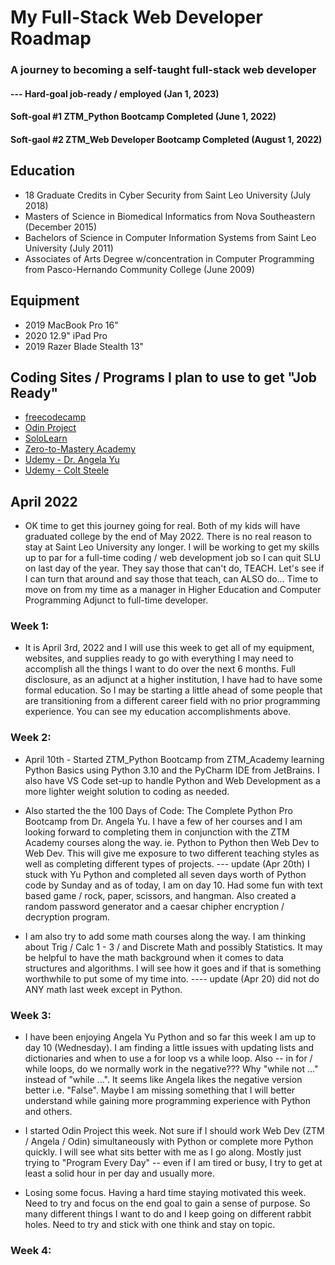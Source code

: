 # My Full-Stack Web Developer Roadmap

### A journey to becoming a self-taught full-stack web developer

#### --- Hard-goal job-ready / employed (Jan 1, 2023)

#### Soft-goal #1 ZTM_Python Bootcamp Completed (June 1, 2022)

#### Soft-gaol #2 ZTM_Web Developer Bootcamp Completed (August 1, 2022)

## Education

- 18 Graduate Credits in Cyber Security from Saint Leo University (July 2018)
- Masters of Science in Biomedical Informatics from Nova Southeastern (December 2015)
- Bachelors of Science in Computer Information Systems from Saint Leo University (July 2011)
- Associates of Arts Degree w/concentration in Computer Programming from Pasco-Hernando Community College (June 2009)

## Equipment

- 2019 MacBook Pro 16"
- 2020 12.9" iPad Pro
- 2019 Razer Blade Stealth 13"

## Coding Sites / Programs I plan to use to get "Job Ready"

- [freecodecamp](https://www.freecodecamp.org/)
- [Odin Project](https://www.theodinproject.com/)
- [SoloLearn](https://www.sololearn.com/home)
- [Zero-to-Mastery Academy](https://zerotomastery.io/academy/)
- [Udemy - Dr. Angela Yu](https://www.udemy.com/course/the-complete-web-development-bootcamp/)
- [Udemy - Colt Steele](https://www.udemy.com/course/the-web-developer-bootcamp/)

## April 2022

- OK time to get this journey going for real. Both of my kids will have graduated college by the end of May 2022. There is no real reason to stay at Saint Leo University any longer. I will be working to get my skills up to par for a full-time coding / web development job so I can quit SLU on last day of the year. They say those that can't do, TEACH. Let's see if I can turn that around and say those that teach, can ALSO do... Time to move on from my time as a manager in Higher Education and Computer Programming Adjunct to full-time developer.

### Week 1:

- It is April 3rd, 2022 and I will use this week to get all of my equipment, websites, and supplies ready to go with everything I may need to accomplish all the things I want to do over the next 6 months. Full disclosure, as an adjunct at a higher institution, I have had to have some formal education. So I may be starting a little ahead of some people that are transitioning from a different career field with no prior programming experience. You can see my education accomplishments above.

### Week 2:

- April 10th - Started ZTM_Python Bootcamp from ZTM_Academy learning Python Basics using Python 3.10 and the PyCharm IDE from JetBrains. I also have VS Code set-up to handle Python and Web Development as a more lighter weight solution to coding as needed.

- Also started the the 100 Days of Code: The Complete Python Pro Bootcamp from Dr. Angela Yu. I have a few of her courses and I am looking forward to completing them in conjunction with the ZTM Academy courses along the way. ie. Python to Python then Web Dev to Web Dev. This will give me exposure to two different teaching styles as well as completing different types of projects. --- update (Apr 20th) I stuck with Yu Python and completed all seven days worth of Python code by Sunday and as of today, I am on day 10. Had some fun with text based game / rock, paper, scissors, and hangman. Also created a random password generator and a caesar chipher encryption / decryption program.

- I am also try to add some math courses along the way. I am thinking about Trig / Calc 1 - 3 / and Discrete Math and possibly Statistics. It may be helpful to have the math background when it comes to data structures and algorithms. I will see how it goes and if that is something worthwhile to put some of my time into. ---- update (Apr 20) did not do ANY math last week except in Python.

### Week 3:

- I have been enjoying Angela Yu Python and so far this week I am up to day 10 (Wednesday). I am finding a little issues with updating lists and dictionaries and when to use a for loop vs a while loop. Also -- in for / while loops, do we normally work in the negative??? Why "while not ..." instead of "while ...". It seems like Angela likes the negative version better i.e. "False". Maybe I am missing something that I will better understand while gaining more programming experience with Python and others.

- I started Odin Project this week. Not sure if I should work Web Dev (ZTM / Angela / Odin) simultaneously with Python or complete more Python quickly. I will see what sits better with me as I go along. Mostly just trying to "Program Every Day" -- even if I am tired or busy, I try to get at least a solid hour in per day and usually more.

- Losing some focus. Having a hard time staying motivated this week. Need to try and focus on the end goal to gain a sense of purpose. So many different things I want to do and I keep going on different rabbit holes. Need to try and stick with one think and stay on topic.

### Week 4:
